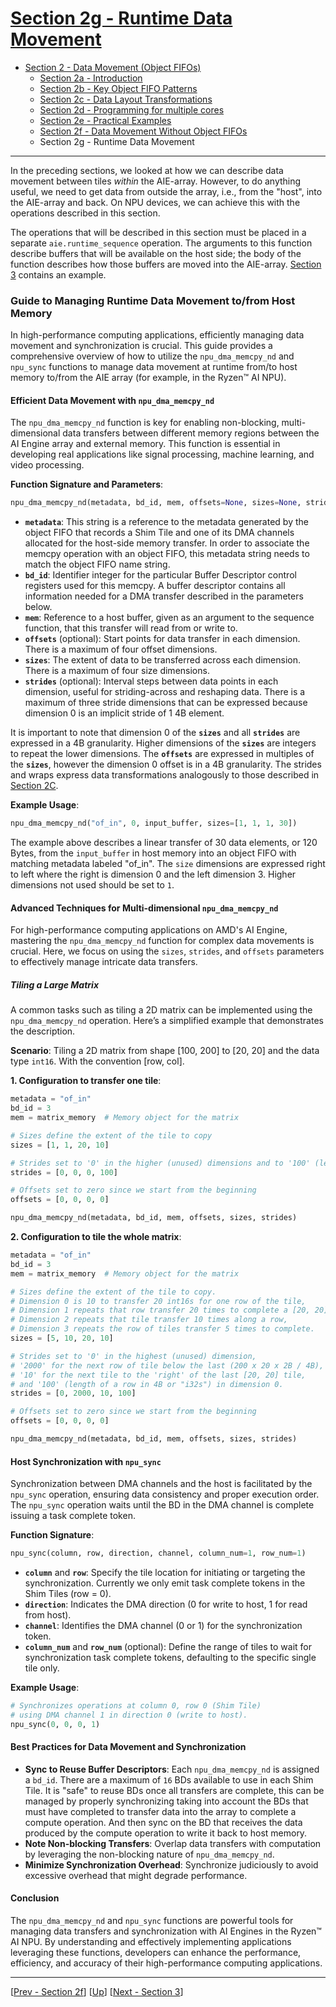 <!---//===- README.md ---------------------------------------*- Markdown -*-===//
//
// This file is licensed under the Apache License v2.0 with LLVM Exceptions.
// See https://llvm.org/LICENSE.txt for license information.
// SPDX-License-Identifier: Apache-2.0 WITH LLVM-exception
//
// Copyright (C) 2024, Advanced Micro Devices, Inc.
// 
//===----------------------------------------------------------------------===//-->

# <ins>Section 2g - Runtime Data Movement</ins>

* [Section 2 - Data Movement (Object FIFOs)](../../section-2/)
    * [Section 2a - Introduction](../section-2a/)
    * [Section 2b - Key Object FIFO Patterns](../section-2b/)
    * [Section 2c - Data Layout Transformations](../section-2c/)
    * [Section 2d - Programming for multiple cores](../section-2d/)
    * [Section 2e - Practical Examples](../section-2e/)
    * [Section 2f - Data Movement Without Object FIFOs](../section-2f/)
    * Section 2g - Runtime Data Movement

-----

In the preceding sections, we looked at how we can describe data movement between tiles *within* the AIE-array. However, to do anything useful, we need to get data from outside the array, i.e., from the "host", into the AIE-array and back. On NPU devices, we can achieve this with the operations described in this section. 

The operations that will be described in this section must be placed in a separate `aie.runtime_sequence` operation. The arguments to this function describe buffers that will be available on the host side; the body of the function describes how those buffers are moved into the AIE-array. [Section 3](../../section-3/) contains an example.

### Guide to Managing Runtime Data Movement to/from Host Memory

In high-performance computing applications, efficiently managing data movement and synchronization is crucial. This guide provides a comprehensive overview of how to utilize the `npu_dma_memcpy_nd` and `npu_sync` functions to manage data movement at runtime from/to host memory to/from the AIE array (for example, in the Ryzen™ AI NPU).

#### **Efficient Data Movement with `npu_dma_memcpy_nd`**

The `npu_dma_memcpy_nd` function is key for enabling non-blocking, multi-dimensional data transfers between different memory regions between the AI Engine array and external memory. This function is essential in developing real applications like signal processing, machine learning, and video processing.

**Function Signature and Parameters**:
```python
npu_dma_memcpy_nd(metadata, bd_id, mem, offsets=None, sizes=None, strides=None)
```
- **`metadata`**: This string is a reference to the metadata generated by the object FIFO that records a Shim Tile and one of its DMA channels allocated for the host-side memory transfer. In order to associate the memcpy operation with an object FIFO, this metadata string needs to match the object FIFO name string.
- **`bd_id`**: Identifier integer for the particular Buffer Descriptor control registers used for this memcpy. A buffer descriptor contains all information needed for a DMA transfer described in the parameters below. 
- **`mem`**: Reference to a host buffer, given as an argument to the sequence function, that this transfer will read from or write to. 
- **`offsets`** (optional): Start points for data transfer in each dimension. There is a maximum of four offset dimensions.
- **`sizes`**: The extent of data to be transferred across each dimension. There is a maximum of four size dimensions.
- **`strides`** (optional): Interval steps between data points in each dimension, useful for striding-across and reshaping data. There is a maximum of three stride dimensions that can be expressed because dimension 0 is an implicit stride of 1 4B element. 

It is important to note that dimension 0 of the **`sizes`** and all **`strides`** are expressed in a 4B granularity. Higher dimensions of the **`sizes`** are integers to repeat the lower dimensions. The **`offsets`** are expressed in multiples of the **`sizes`**, however the dimension 0 offset is in a 4B granularity. The strides and wraps express data transformations analogously to those described in [Section 2C](../section-2c).

**Example Usage**:
```python
npu_dma_memcpy_nd("of_in", 0, input_buffer, sizes=[1, 1, 1, 30])
```

The example above describes a linear transfer of 30 data elements, or 120 Bytes, from the `input_buffer` in host memory into an object FIFO with matching metadata labeled "of_in". The `size` dimensions are expressed right to left where the right is dimension 0 and the left dimension 3. Higher dimensions not used should be set to `1`.


#### **Advanced Techniques for Multi-dimensional `npu_dma_memcpy_nd`**

For high-performance computing applications on AMD's AI Engine, mastering the `npu_dma_memcpy_nd` function for complex data movements is crucial. Here, we focus on using the `sizes`, `strides`, and `offsets` parameters to effectively manage intricate data transfers.

##### **Tiling a Large Matrix**

A common tasks such as tiling a 2D matrix can be implemented using the `npu_dma_memcpy_nd` operation. Here’s a simplified example that demonstrates the description.

**Scenario**: Tiling a 2D matrix from shape [100, 200] to [20, 20] and the data type `int16`. With the convention [row, col].

**1. Configuration to transfer one tile**:
```python
metadata = "of_in"
bd_id = 3
mem = matrix_memory  # Memory object for the matrix

# Sizes define the extent of the tile to copy
sizes = [1, 1, 20, 10]

# Strides set to '0' in the higher (unused) dimensions and to '100' (length of a row in 4B or "i32s") in the minor dimension
strides = [0, 0, 0, 100]  

# Offsets set to zero since we start from the beginning
offsets = [0, 0, 0, 0]

npu_dma_memcpy_nd(metadata, bd_id, mem, offsets, sizes, strides)
```

**2. Configuration to tile the whole matrix**:
```python
metadata = "of_in"
bd_id = 3
mem = matrix_memory  # Memory object for the matrix

# Sizes define the extent of the tile to copy.
# Dimension 0 is 10 to transfer 20 int16s for one row of the tile,
# Dimension 1 repeats that row transfer 20 times to complete a [20, 20] tile,
# Dimension 2 repeats that tile transfer 10 times along a row,
# Dimension 3 repeats the row of tiles transfer 5 times to complete.
sizes = [5, 10, 20, 10]

# Strides set to '0' in the highest (unused) dimension,
# '2000' for the next row of tile below the last (200 x 20 x 2B / 4B),
# '10' for the next tile to the 'right' of the last [20, 20] tile,
# and '100' (length of a row in 4B or "i32s") in dimension 0.
strides = [0, 2000, 10, 100]  

# Offsets set to zero since we start from the beginning
offsets = [0, 0, 0, 0]

npu_dma_memcpy_nd(metadata, bd_id, mem, offsets, sizes, strides)
```

#### **Host Synchronization with `npu_sync`**

Synchronization between DMA channels and the host is facilitated by the `npu_sync` operation, ensuring data consistency and proper execution order. The `npu_sync` operation waits until the BD in the DMA channel is complete issuing a task complete token.

**Function Signature**:
```python
npu_sync(column, row, direction, channel, column_num=1, row_num=1)
```
- **`column`** and **`row`**: Specify the tile location for initiating or targeting the synchronization. Currently we only emit task complete tokens in the Shim Tiles (row = 0).
- **`direction`**: Indicates the DMA direction (0 for write to host, 1 for read from host).
- **`channel`**: Identifies the DMA channel (0 or 1) for the synchronization token.
- **`column_num`** and **`row_num`** (optional): Define the range of tiles to wait for synchronization task complete tokens, defaulting to the specific single tile only.

**Example Usage**:
```python
# Synchronizes operations at column 0, row 0 (Shim Tile)
# using DMA channel 1 in direction 0 (write to host).
npu_sync(0, 0, 0, 1)  
```

#### **Best Practices for Data Movement and Synchronization**

- **Sync to Reuse Buffer Descriptors**: Each `npu_dma_memcpy_nd` is assigned a `bd_id`. There are a maximum of `16` BDs available to use in each Shim Tile. It is "safe" to reuse BDs once all transfers are complete, this can be managed by properly synchronizing taking into account the BDs that must have completed to transfer data into the array to complete a compute operation. And then sync on the BD that receives the data produced by the compute operation to write it back to host memory. 
- **Note Non-blocking Transfers**: Overlap data transfers with computation by leveraging the non-blocking nature of `npu_dma_memcpy_nd`.
- **Minimize Synchronization Overhead**: Synchronize judiciously to avoid excessive overhead that might degrade performance.

#### **Conclusion**

The `npu_dma_memcpy_nd` and `npu_sync` functions are powerful tools for managing data transfers and synchronization with AI Engines in the Ryzen™ AI NPU. By understanding and effectively implementing applications leveraging these functions, developers can enhance the performance, efficiency, and accuracy of their high-performance computing applications.

-----
[[Prev - Section 2f](../section-2f/)] [[Up](..)] [[Next - Section 3](../../section-3/)]
